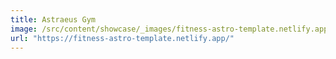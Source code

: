 ```yaml
---
title: Astraeus Gym
image: /src/content/showcase/_images/fitness-astro-template.netlify.app.webp
url: "https://fitness-astro-template.netlify.app/"
---
```

